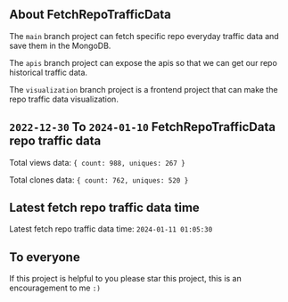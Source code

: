 ## About FetchRepoTrafficData

The `main` branch project can fetch specific repo everyday traffic data and save them in the MongoDB.

The `apis` branch project can expose the apis so that we can get our repo historical traffic data.

The `visualization` branch project is a frontend project that can make the repo traffic data visualization.

## `2022-12-30` To `2024-01-10` FetchRepoTrafficData repo traffic data

Total views data: `{ count: 988, uniques: 267 }`

Total clones data: `{ count: 762, uniques: 520 }`

## Latest fetch repo traffic data time

Latest fetch repo traffic data time: `2024-01-11 01:05:30`

## To everyone

If this project is helpful to you please star this project, this is an encouragement to me `:)`



